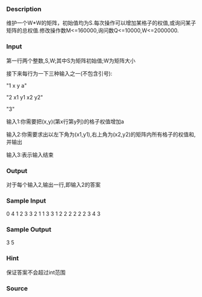 
### Description
维护一个W*W的矩阵，初始值均为S.每次操作可以增加某格子的权值,或询问某子矩阵的总权值.修改操作数M<=160000,询问数Q<=10000,W<=2000000.
### Input
第一行两个整数,S,W;其中S为矩阵初始值;W为矩阵大小

接下来每行为一下三种输入之一(不包含引号):

"1 x y a"

"2 x1 y1 x2 y2"

"3"

输入1:你需要把(x,y)(第x行第y列)的格子权值增加a

输入2:你需要求出以左下角为(x1,y1),右上角为(x2,y2)的矩阵内所有格子的权值和,并输出

输入3:表示输入结束
### Output
对于每个输入2,输出一行,即输入2的答案
### Sample Input
0 4
1 2 3 3
2 1 1 3 3
1 2 2 2
2 2 2 3 4
3
### Sample Output
3
5
### Hint
保证答案不会超过int范围
### Source
